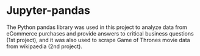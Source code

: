 # Jupyter-pandas
The Python pandas library was used in this project to analyze data from eCommerce purchases and provide answers to critical business questions (1st project), and it was also used to scrape Game of Thrones movie data from wikipaedia (2nd project).
